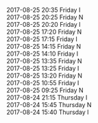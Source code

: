 2017-08-25 20:35 Friday  I  
2017-08-25 20:25 Friday  N  
2017-08-25 20:20 Friday  I  
2017-08-25 17:20 Friday  N  
2017-08-25 17:15 Friday  I  
2017-08-25 14:15 Friday  N  
2017-08-25 14:10 Friday  I  
2017-08-25 13:35 Friday  N  
2017-08-25 13:25 Friday  I  
2017-08-25 13:20 Friday  N  
2017-08-25 10:55 Friday  I  
2017-08-25 09:25 Friday  N  
2017-08-24 21:15 Thursday  I  
2017-08-24 15:45 Thursday  N  
2017-08-24 15:40 Thursday  I  
